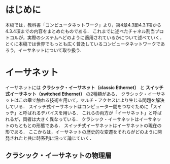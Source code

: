 # はじめに
本稿では，教科書「コンピュータネットワーク」より，第4章4.3節4.3.1項から4.3.4項までの内容をまとめたものである．
これまでに述べたチャネル割当プロトコルが，実際のシステムへどのように適用されているかについて述べていく．
とくに本稿では世界でもっとも広く普及しているコンピュータネットワークであろう，イーサネットについて取り扱う．

# イーサネット
イーサネットには **クラシック・イーサネット（classic Ethernet）** と **スイッチ式イーサネット（switched Ethernet）** の2種類がある．
クラシック・イーサネットはこの章で触れる技術を用いて，マルチ・アクセスにより生じる問題を解決している．
スイッチ式イーサネットはコンピューター間をつなぐために「スイッチ」と呼ばれるデバイスを用いる．
これらの両方が「イーサネット」と呼ばれるが，両者は大きく異なっている．
クラシック・イーサネットはイーサネットのもともとの形態である．
スイッチ式イーサネットはイーサネットの現在の形である．
ここからは，イーサネットの歴史的な変遷をそれらがどのように開発されたと共に時系列に沿って論じていく．

## クラシック・イーサネットの物理層
